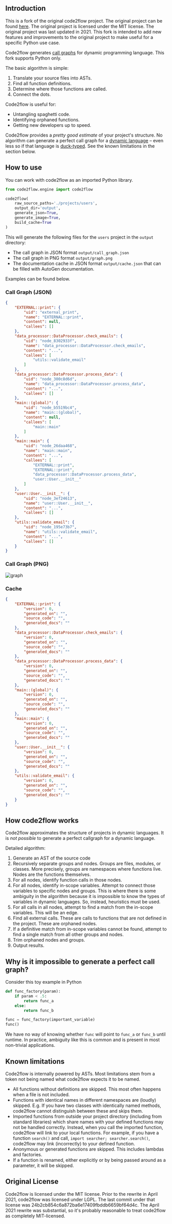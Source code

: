 ## Introduction
This is a fork of the original code2flow project. The original project can be found [here](https://github.com/scottrogowski/code2flow/). The original project is licensed under the MIT license. The original project was last updated in 2021. This fork is intended to add new features and improvements to the original project to make useful for a specific Python use case.

Code2flow generates [call graphs](https://en.wikipedia.org/wiki/Call_graph) for dynamic programming language. This fork supports Python only.

The basic algorithm is simple:

1. Translate your source files into ASTs.
1. Find all function definitions.
1. Determine where those functions are called.
1. Connect the dots.

Code2flow is useful for:
- Untangling spaghetti code.
- Identifying orphaned functions.
- Getting new developers up to speed.

Code2flow provides a *pretty good estimate* of your project's structure. No algorithm can generate a perfect call graph for a [dynamic language](https://en.wikipedia.org/wiki/Dynamic_programming_language) – even less so if that language is [duck-typed](https://en.wikipedia.org/wiki/Duck_typing). See the known limitations in the section below.

## How to use

You can work with code2flow as an imported Python library.

```python
from code2flow.engine import code2flow

code2flow(
    raw_source_paths='./projects/users',
    output_dir='output',
    generate_json=True,
    generate_image=True,
    build_cache=True
)
```
This will generate the following files for the `users` project in the `output` directory:
- The call graph in JSON format `output/call_graph.json`
- The call graph in PNG format `output/graph.png`
- The documentation cache in JSON format `output/cache.json` that can be filled with AutoGen documentation.

Examples can be found below.

### Call Graph (JSON)
```json
{
    "EXTERNAL::print": {
        "uid": "external_print",
        "name": "EXTERNAL::print",
        "content": null,
        "callees": []
    },
    "data_processor::DataProcessor.check_emails": {
        "uid": "node_8302933f",
        "name": "data_processor::DataProcessor.check_emails",
        "content": "...",
        "callees": [
            "utils::validate_email"
        ]
    },
    "data_processor::DataProcessor.process_data": {
        "uid": "node_300c8d6d",
        "name": "data_processor::DataProcessor.process_data",
        "content": "...",
        "callees": []
    },
    "main::(global)": {
        "uid": "node_b5519bc4",
        "name": "main::(global)",
        "content": null,
        "callees": [
            "main::main"
        ]
    },
    "main::main": {
        "uid": "node_26daa468",
        "name": "main::main",
        "content": "...",
        "callees": [
            "EXTERNAL::print",
            "EXTERNAL::print",
            "data_processor::DataProcessor.process_data",
            "user::User.__init__"
        ]
    },
    "user::User.__init__": {
        "uid": "node_3ef24613",
        "name": "user::User.__init__",
        "content": "...",
        "callees": []
    },
    "utils::validate_email": {
        "uid": "node_195e73b7",
        "name": "utils::validate_email",
        "content": "...",
        "callees": []
    }
}
```

### Call Graph (PNG)
![graph](output/graph.png)

### Cache 
```json
{
    "EXTERNAL::print": {
        "version": 0,
        "generated_on": "",
        "source_code": "",
        "generated_docs": ""
    },
    "data_processor::DataProcessor.check_emails": {
        "version": 0,
        "generated_on": "",
        "source_code": "",
        "generated_docs": ""
    },
    "data_processor::DataProcessor.process_data": {
        "version": 0,
        "generated_on": "",
        "source_code": "",
        "generated_docs": ""
    },
    "main::(global)": {
        "version": 0,
        "generated_on": "",
        "source_code": "",
        "generated_docs": ""
    },
    "main::main": {
        "version": 0,
        "generated_on": "",
        "source_code": "",
        "generated_docs": ""
    },
    "user::User.__init__": {
        "version": 0,
        "generated_on": "",
        "source_code": "",
        "generated_docs": ""
    },
    "utils::validate_email": {
        "version": 0,
        "generated_on": "",
        "source_code": "",
        "generated_docs": ""
    }
}
```


How code2flow works
------------

Code2flow approximates the structure of projects in dynamic languages. It is *not possible* to generate a perfect callgraph for a dynamic language.

Detailed algorithm:

1. Generate an AST of the source code
2. Recursively separate groups and nodes. Groups are files, modules, or classes. More precisely, groups are namespaces where functions live. Nodes are the functions themselves.
3. For all nodes, identify function calls in those nodes.
4. For all nodes, identify in-scope variables. Attempt to connect those variables to specific nodes and groups. This is where there is some ambiguity in the algorithm because it is impossible to know the types of variables in dynamic languages. So, instead, heuristics must be used.
5. For all calls in all nodes, attempt to find a match from the in-scope variables. This will be an edge.
6. Find all external calls. These are calls to functions that are not defined in the project. These are orphaned nodes.
7. If a definitive match from in-scope variables cannot be found, attempt to find a single match from all other groups and nodes.
8. Trim orphaned nodes and groups.
9. Output results.

Why is it impossible to generate a perfect call graph?
----------------

Consider this toy example in Python
```python
def func_factory(param):
    if param < .5:
        return func_a
    else:
        return func_b

func = func_factory(important_variable)
func()
```

We have no way of knowing whether `func` will point to `func_a` or `func_b` until runtime. In practice, ambiguity like this is common and is present in most non-trivial applications.

Known limitations
-----------------

Code2flow is internally powered by ASTs. Most limitations stem from a token not being named what code2flow expects it to be named.

* All functions without definitions are skipped. This most often happens when a file is not included.
* Functions with identical names in different namespaces are (loudly) skipped. E.g. If you have two classes with identically named methods, code2flow cannot distinguish between these and skips them.
* Imported functions from outside your project directory (including from standard libraries) which share names with your defined functions may not be handled correctly. Instead, when you call the imported function, code2flow will link to your local functions. For example, if you have a function `search()` and call, `import searcher; searcher.search()`, code2flow may link (incorrectly) to your defined function.
* Anonymous or generated functions are skipped. This includes lambdas and factories.
* If a function is renamed, either explicitly or by being passed around as a parameter, it will be skipped.

Original License
-----------------------------
Code2flow is licensed under the MIT license.
Prior to the rewrite in April 2021, code2flow was licensed under LGPL. The last commit under that license was 24b2cb854c6a872ba6e17409fbddb6659bf64d4c.
The April 2021 rewrite was substantial, so it's probably reasonable to treat code2flow as completely MIT-licensed.